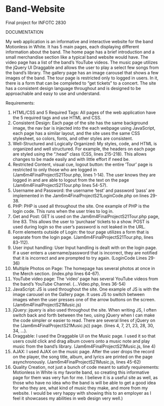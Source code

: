 # Band-Website
Final project for INFOTC 2830

DOCUMENTATION

My web application is an informative and interactive website for the band Motionless in White. It has 5 main pages, each displaying different information about the band. The home page has a brief introduction and a small merchandise section like a typical band website would have. The video page has a list of the band’s YouTube videos. The music page utilizes the jQuery UI Draggable and allows the user to play a select few songs from the band’s library. The gallery page has an image carousel that shows a few images of the band. The tour page is restricted only to logged in users. In it, there is a form that can be completed to “get tickets” to a concert. The site has a consistent design language throughout and is designed to be approachable and easy to use and understand.

Requirements:

1.	HTML/CSS and 5 Required Tags: All pages of the web application have the 5 required tags and use HTML and CSS.
2.	Consistent Design: Each page of the site has the same background image, the nav bar is injected into the each webpage using JavaScript, each page has a similar layout, and the site uses the same CSS stylesheet, so colors, fonts, and other styles are consistent.
3.	Well-Structured and Logically Organized: My styles, code, and HTML is organized and well structured. For example, the headers on each page are styled using the “.head” class (CSS, lines 215-218). This allows changes to be made easily and with little effort if need be.
4.	Restricted Content, visual cue, logout button: the entire ‘Tour’ page is restricted to only those who are logged in (Jam6m4FinalProjectS21Tour.php, lines 1-14). The user knows they are logged in and are able to logout from the text on the page (Jam6m4FinalProjectS21Tour.php lines 54-57). 
5.	Username and Password: the username ‘test’ and password ‘pass’ are implemented in the Jam6m4FinalProjectS21LoginCode.php on lines 29-38.
6.	PHP: PHP is used all throughout the site. One example of PHP is the login code. This runs when the user tries to log in.
7.	Get and Post: GET is used on the Jam6m4FinalProjectS21Tour.php page, line 83. This allows the user to ‘purchase’ tickets to a show. POST is used during login so the user’s password is not leaked in the URL.
8.	Form elements outside of Login: the tour page utilizes a form that is separate from the login page. (Jam6m4FinalProjectS21Tour.php, lines 83-112).
9.	User input handling: User Input handling is dealt with on the login page. If a user enters a username/password that is incorrect, they are notified that it is incorrect and are prompted to try again. (LoginCode Lines 29-36)
10.	Multiple Photos on Page: The homepage has several photos at once in the Merch section. (index.php lines 64-67).
11.	YouTube video page: The ‘video’ page has several YouTube videos from the band’s YouTube Channel. (…Video.php, lines 36-54)
12.	JavaScript: JS is used throughout the site. One example of JS is with the image carousel on the Gallery page. It uses JS to switch between images when the user presses one of the arrow buttons on the screen. (Jam6m4FinalProjectS21Music.js)
13.	jQuery: jquery is also used throughout the site. When writing JS, I often switch back and forth between the two, using jQuery when I can make the code simpler or easier to read. There are several lines of jQuery on the (Jam6m4FinalProjectS21Music.js)) page. (lines 4, 7, 21, 23, 28, 30, 34, …).
14.	Draggable: I used the Draggable UI on the Music page. I used it so that users could click and drag album covers onto a music note and play music from the band’s library. (Jam6m4FinalProjectS21Music.js, line 4)
15.	AJAX: I used AJAX on the music page. After the user drops the record on the player, the song title, album, and lyrics are printed on the page asynchronously. (Jam6m4FinalProjectS21Music.js, lines 45-62)
16.	Quality Creation, not just a bunch of code meant to satisfy requirements: Motionless in White is my favorite band, so creating this informative page for them was very fun for me. I believe it is a useful site as well, as those who have no idea who the band is will be able to get a good idea for who they are, what kind of music they make, and more from my website. I would be very happy with showing this to an employer as I feel it showcases my abilities in web design very well.)
